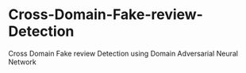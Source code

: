 # Cross-Domain-Fake-review-Detection
Cross Domain Fake review Detection using Domain Adversarial Neural Network 
